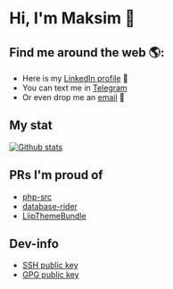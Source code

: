 # Hi, I'm Maksim 👋

## Find me around the web 🌎:
- Here is my <a href="https://www.linkedin.com/in/yakuninm/">LinkedIn profile</a> 💼
- You can text me in <a href="https://t.me/iakunin">Telegram</a> <img height="14" width="14" src="https://telegram.org/favicon.ico" />
- Or even drop me an <a href="mailto:yakuninm+github@gmail.com">email</a> :love_letter:

## My stat
[![Github stats](https://github-readme-stats.vercel.app/api?username=iakunin)](https://github.com/anuraghazra/github-readme-stats)

## PRs I'm proud of
- [php-src](https://github.com/php/php-src/pull/4687)
- [database-rider](https://github.com/database-rider/database-rider/pull/203)
- [LiipThemeBundle](https://github.com/liip/LiipThemeBundle/pull/198/files)

## Dev-info
- [SSH public key](https://gist.githubusercontent.com/iakunin/6a11ba454ff5148dafcdb64180b47337/raw/217cd0fbecfeb833b1631c3c4f7f25ba507ee58d/id_rsa.pub)
- [GPG public key](https://gist.githubusercontent.com/iakunin/b142d80a6b1f58fa2fd0313fb2af90c1/raw/7c801c7401747e61b4444a048a09e78eec8d7f45/gpg-0x308EC438C3AE5BC6-2020-12-06.txt)
